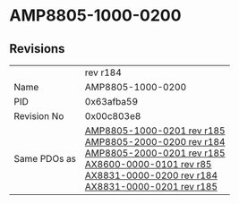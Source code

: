 # AMP8805-1000-0200

## Revisions
<table>
<tr>
<td></td>
<td>rev r184</td>
</tr>
<tr>
<td>Name</td>
<td>AMP8805-1000-0200</td>
</tr>
<tr>
<td>PID</td>
<td>0x63afba59</td>
</tr>
<tr>
<td>Revision No</td>
<td>0x00c803e8</td>
</tr>
<tr>
<td>Same PDOs as</td>
<td><a href="AMP8805-1000-0201.md">AMP8805-1000-0201 rev r185</a><br/><a href="AMP8805-2000-0200.md">AMP8805-2000-0200 rev r184</a><br/><a href="AMP8805-2000-0201.md">AMP8805-2000-0201 rev r185</a><br/><a href="AX8600-0000-0101.md">AX8600-0000-0101 rev r85</a><br/><a href="AX8831-0000-0200.md">AX8831-0000-0200 rev r184</a><br/><a href="AX8831-0000-0201.md">AX8831-0000-0201 rev r185</a></td>
</tr>
</table>
